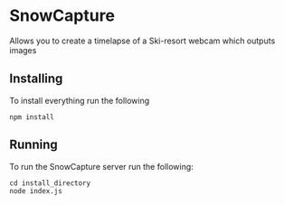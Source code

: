 # SnowCapture

Allows you to create a timelapse of a Ski-resort webcam which outputs images

## Installing
To install everything run the following
```
npm install
```

## Running
To run the SnowCapture server run the following:
```
cd install_directory
node index.js
```